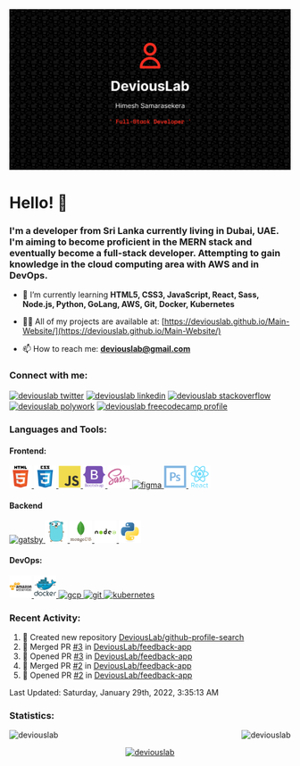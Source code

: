 <img src="DeviousLab.png">

<h1 align="left">Hello! 👋</h1>
<h3 align="left">I'm a developer from Sri Lanka currently living in Dubai, UAE. I'm aiming to become proficient in the MERN stack and eventually become a full-stack developer. Attempting to gain knowledge in the cloud computing area with AWS and in DevOps.</h3>

- 🌱 I’m currently learning **HTML5, CSS3, JavaScript, React, Sass, Node.js, Python, GoLang, AWS, Git, Docker, Kubernetes**

- 👨‍💻 All of my projects are available at: [https://deviouslab.github.io/Main-Website/](https://deviouslab.github.io/Main-Website/)

- 📫 How to reach me: **deviouslab@gmail.com**

<h3 align="left">Connect with me:</h3>
<p align="left">
<a href="https://twitter.com/deviouslab" target="blank"><img align="center" src="https://cdn.jsdelivr.net/npm/simple-icons@5.7.0/icons/twitter.svg" alt="deviouslab twitter" height="30" width="40" /></a>
<a href="https://linkedin.com/in/himeshsamara" target="blank"><img align="center" src="https://cdn.jsdelivr.net/npm/simple-icons@5.1.0/icons/linkedin.svg" alt="deviouslab linkedin" height="30" width="40" /></a>
<a href="https://stackoverflow.com/users/deviouslab" target="blank"><img align="center" src="https://cdn.jsdelivr.net/npm/simple-icons@5.1.0/icons/stackoverflow.svg" alt="deviouslab stackoverflow" height="30" width="40" /></a>
<a href="https://www.polywork.com/devious" target="blank"><img align="center" src="https://cdn.jsdelivr.net/npm/simple-icons@5.7.0/icons/polywork.svg" alt="deviouslab polywork" height="30" width="40" /></a>
<a href="https://www.freecodecamp.org/deviouslab" target="blank"><img align="center" src="https://cdn.jsdelivr.net/npm/simple-icons@5.7.0/icons/freecodecamp.svg" alt="deviouslab freecodecamp profile" height="30" width="40" /></a>
</p>

<h3 align="left">Languages and Tools:</h3>

<h4 align="left">Frontend:</h4>
<a href="https://www.w3.org/html/" target="_blank"> <img src="https://raw.githubusercontent.com/devicons/devicon/master/icons/html5/html5-original-wordmark.svg" alt="html5" width="40" height="40"/> </a> <a href="https://www.w3schools.com/css/" target="_blank"> <img src="https://raw.githubusercontent.com/devicons/devicon/master/icons/css3/css3-original-wordmark.svg" alt="css3" width="40" height="40"/> </a> <a href="https://developer.mozilla.org/en-US/docs/Web/JavaScript" target="_blank"> <img src="https://raw.githubusercontent.com/devicons/devicon/master/icons/javascript/javascript-original.svg" alt="javascript" width="40" height="40"/> </a> <a href="https://getbootstrap.com" target="_blank"> <img src="https://raw.githubusercontent.com/devicons/devicon/master/icons/bootstrap/bootstrap-plain-wordmark.svg" alt="bootstrap" width="40" height="40"/> </a> <a href="https://sass-lang.com" target="_blank"> <img src="https://raw.githubusercontent.com/devicons/devicon/master/icons/sass/sass-original.svg" alt="sass" width="40" height="40"/> </a> <a href="https://www.figma.com/" target="_blank"> <img src="https://www.vectorlogo.zone/logos/figma/figma-icon.svg" alt="figma" width="40" height="40"/> </a> <a href="https://www.photoshop.com/en" target="_blank"> <img src="https://raw.githubusercontent.com/devicons/devicon/master/icons/photoshop/photoshop-line.svg" alt="photoshop" width="40" height="40"/> </a> <a href="https://reactjs.org/" target="_blank"> <img src="https://raw.githubusercontent.com/devicons/devicon/master/icons/react/react-original-wordmark.svg" alt="react" width="40" height="40"/> </a>

<h4 align="left">Backend</h4>
<a href="https://www.gatsbyjs.com/" target="_blank"> <img src="https://www.vectorlogo.zone/logos/gatsbyjs/gatsbyjs-icon.svg" alt="gatsby" width="40" height="40"/> </a> <a href="https://golang.org" target="_blank"> <img src="https://raw.githubusercontent.com/devicons/devicon/master/icons/go/go-original.svg" alt="go" width="40" height="40"/> </a> <a href="https://www.mongodb.com/" target="_blank"> <img src="https://raw.githubusercontent.com/devicons/devicon/master/icons/mongodb/mongodb-original-wordmark.svg" alt="mongodb" width="40" height="40"/> </a> <a href="https://nodejs.org" target="_blank"> <img src="https://raw.githubusercontent.com/devicons/devicon/master/icons/nodejs/nodejs-original-wordmark.svg" alt="nodejs" width="40" height="40"/> </a> <a href="https://www.python.org" target="_blank"> <img src="https://raw.githubusercontent.com/devicons/devicon/master/icons/python/python-original.svg" alt="python" width="40" height="40"/> </a>

<h4 align="left">DevOps:</h4>
<a href="https://aws.amazon.com" target="_blank"> <img src="https://raw.githubusercontent.com/devicons/devicon/master/icons/amazonwebservices/amazonwebservices-original-wordmark.svg" alt="aws" width="40" height="40"/> </a>   <a href="https://www.docker.com/" target="_blank"> <img src="https://raw.githubusercontent.com/devicons/devicon/master/icons/docker/docker-original-wordmark.svg" alt="docker" width="40" height="40"/> </a>  <a href="https://cloud.google.com" target="_blank"> <img src="https://www.vectorlogo.zone/logos/google_cloud/google_cloud-icon.svg" alt="gcp" width="40" height="40"/> </a> <a href="https://git-scm.com/" target="_blank"> <img src="https://www.vectorlogo.zone/logos/git-scm/git-scm-icon.svg" alt="git" width="40" height="40"/> </a> <a href="https://kubernetes.io" target="_blank"> <img src="https://www.vectorlogo.zone/logos/kubernetes/kubernetes-icon.svg" alt="kubernetes" width="40" height="40"/> </a> 

<h3 align="left">Recent Activity:</h3>

<!--RECENT_ACTIVITY:start-->
1. 📔 Created new repository [DeviousLab/github-profile-search](https://github.com/DeviousLab/github-profile-search)
2. 🎉 Merged PR [#3](https://github.com/DeviousLab/feedback-app/pull/3) in [DeviousLab/feedback-app](https://github.com/DeviousLab/feedback-app)
3. 💪 Opened PR [#3](https://github.com/DeviousLab/feedback-app/pull/3) in [DeviousLab/feedback-app](https://github.com/DeviousLab/feedback-app)
4. 🎉 Merged PR [#2](https://github.com/DeviousLab/feedback-app/pull/2) in [DeviousLab/feedback-app](https://github.com/DeviousLab/feedback-app)
5. 💪 Opened PR [#2](https://github.com/DeviousLab/feedback-app/pull/2) in [DeviousLab/feedback-app](https://github.com/DeviousLab/feedback-app)
<!--RECENT_ACTIVITY:end-->

<!--RECENT_ACTIVITY:last_update-->
Last Updated: Saturday, January 29th, 2022, 3:35:13 AM
<!--RECENT_ACTIVITY:last_update_end-->

<h3 align="left">Statistics:</h3>
<p><img align="left" src="https://github-readme-stats.vercel.app/api/top-langs?username=deviouslab&show_icons=true&locale=en&theme=dark&layout=compact" alt="deviouslab" /></p>

<p>&nbsp;<img align="right" src="https://github-readme-stats.vercel.app/api?username=deviouslab&show_icons=true&theme=dark&locale=en" alt="deviouslab" /></p>

<p align="center"> <a href="https://github.com/ryo-ma/github-profile-trophy"><img src="https://github-profile-trophy.vercel.app/?username=deviouslab" alt="deviouslab" /></a></p>
